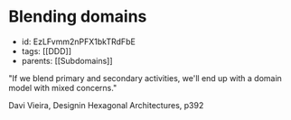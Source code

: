 # Blending domains
* id: EzLFvmm2nPFX1bkTRdFbE
* tags: [[DDD]]
* parents: [[Subdomains]]

"If we blend primary and secondary activities, we'll end up with a domain model with mixed concerns."

Davi Vieira, Designin Hexagonal Architectures, p392
